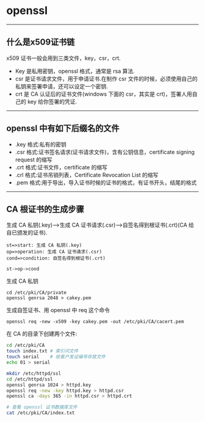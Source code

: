 # openssl

---

## 什么是x509证书链

x509 证书一般会用到三类文件，key，csr，crt.

- Key 是私用密钥，openssl 格式，通常是 rsa 算法.
- csr 是证书请求文件，用于申请证书.在制作 csr 文件的时候，必须使用自己的私钥来签署申请，还可以设定一个密钥.
- crt 是 CA 认证后的证书文件(windows 下面的 csr，其实是 crt)，签署人用自己的 key 给你签署的凭证.

---

## openssl 中有如下后缀名的文件

- .key 格式:私有的密钥
- .csr 格式:证书签名请求(证书请求文件)，含有公钥信息，certificate signing request 的缩写
- .crt 格式:证书文件，certificate 的缩写
- .crl 格式:证书吊销列表，Certificate Revocation List 的缩写
- .pem 格式:用于导出，导入证书时候的证书的格式，有证书开头，结尾的格式

---

## CA 根证书的生成步骤

生成 CA 私钥(.key)-->生成 CA 证书请求(.csr)-->自签名得到根证书(.crt)(CA 给自已颁发的证书).
```flow
st=>start: 生成 CA 私钥(.key)
op=>operation: 生成 CA 证书请求(.csr)
cond=>condition: 自签名得到根证书(.crt)

st->op->cond
```

生成 CA 私钥
```
cd /etc/pki/CA/private
openssl genrsa 2048 > cakey.pem
```

生成自签证书、用 openssl 中 req 这个命令
```
openssl req -new -x509 -key cakey.pem -out /etc/pki/CA/cacert.pem
```

在 CA 的目录下创建两个文件:
```bash
cd /etc/pki/CA
touch index.txt # 索引问文件
touch serial    # 给客户发证编号存放文件
echo 01 > serial
```
```bash
mkdir /etc/httpd/ssl
cd /etc/httpd/ssl
openssl genrsa 1024 > httpd.key
openssl req -new -key httpd.key > httpd.csr
openssl ca -days 365 -in httpd.csr > httpd.crt

# 查看 openssl 证书数据库文件
cat /etc/pki/CA/index.txt
```